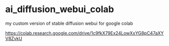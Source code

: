 # ai_diffusion_webui_colab
my custom version of stable diffusion webui for google colab

https://colab.research.google.com/drive/1c9fkX79Ex24LowXxYG8pC47aXYV8ZvkU
